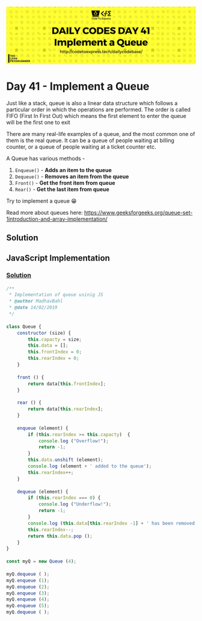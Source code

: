 ![cover](./cover.png)

# Day 41 - Implement a Queue

Just like a stack, queue is also a linear data structure which follows a particular order in which the operations are performed. The order is called FIFO (First In First Out) which means the first element to enter the queue will be the first one to exit

There are many real-life examples of a queue, and the most common one of them is the real queue. It can be a queue of people waiting at billing counter, or a queue of people waiting at a ticket counter etc.

A Queue has various methods -

1. `Enqueue()` - **Adds an item to the queue**
2. `Dequeue()` - **Removes an item from the queue**
3. `Front()` - **Get the front item from queue**
4. `Rear()` - **Get the last item from queue**

Try to implement a queue 😁

Read more about queues here: https://www.geeksforgeeks.org/queue-set-1introduction-and-array-implementation/

## Solution

## JavaScript Implementation

### [Solution](./JavaScript/queue.js)

```js
/**
 * Implementation of queue usinig JS
 * @author MadhavBahl
 * @date 14/02/2019
 */

class Queue {
    constructor (size) {
        this.capacty = size;
        this.data = [];
        this.frontIndex = 0;
        this.rearIndex = 0;
    }

    front () {
        return data[this.frontIndex];
    }

    rear () {
        return data[this.rearIndex];
    }

    enqueue (element) {
        if (this.rearIndex >= this.capacty)  {
            console.log ("Overflow!");
            return -1;
        }
        this.data.unshift (element);
        console.log (element + ' added to the queue');
        this.rearIndex++;
    }

    dequeue (element) {
        if (this.rearIndex === 0) {
            console.log ("Underflow!");
            return -1;
        }
        console.log (this.data[this.rearIndex -1] + ' has been removed from the queue');
        this.rearIndex--;
        return this.data.pop ();
    }
}

const myQ = new Queue (4);

myQ.dequeue ( );
myQ.enqueue (1);
myQ.enqueue (2);
myQ.enqueue (3);
myQ.enqueue (4);
myQ.enqueue (5);
myQ.dequeue ( );
```
